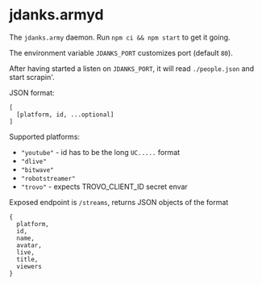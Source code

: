 # jdanks.armyd
The `jdanks.army` daemon. Run `npm ci && npm start` to get it going.

The environment variable `JDANKS_PORT` customizes port (default `80`).

After having started a listen on `JDANKS_PORT`, it will read 
`./people.json` and start scrapin'.

JSON format:
```
[
  [platform, id, ...optional]
]
```

Supported platforms:
 - `"youtube"` - id has to be the long `UC.....` format
 - `"dlive"`
 - `"bitwave"`
 - `"robotstreamer"`
 - `"trovo"` - expects TROVO_CLIENT_ID secret envar

Exposed endpoint is `/streams`, returns JSON objects of the format
```
{
  platform,
  id,
  name,
  avatar,
  live,
  title,
  viewers
}
```
